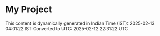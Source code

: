 # My Project

This content is dynamically generated in Indian Time (IST): 2025-02-13 04:01:22 IST
Converted to UTC: 2025-02-12 22:31:22 UTC
